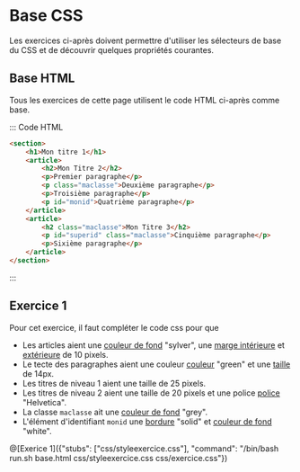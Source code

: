 # Base CSS

Les exercices ci-après doivent permettre d'utiliser les sélecteurs de base du CSS et de découvrir quelques propriétés courantes.

## Base HTML

Tous les exercices de cette page utilisent le code HTML ci-après comme base.

::: Code HTML

```html
<section>
	<h1>Mon titre 1</h1>
	<article>
		<h2>Mon Titre 2</h2>
		<p>Premier paragraphe</p>
		<p class="maclasse">Deuxième paragraphe</p>
		<p>Troisième paragraphe</p>
		<p id="monid">Quatrième paragraphe</p>
	</article>
	<article>
		<h2 class="maclasse">Mon Titre 3</h2>
		<p id="superid" class="maclasse">Cinquième paragraphe</p>
		<p>Sixième paragraphe</p>
	</article>
</section>
```

:::

## Exercice 1

Pour cet exercice, il faut compléter le code css pour que
- Les articles aient une  [couleur de fond](https://www.w3schools.com/css/css_background.asp) "sylver", une [marge intérieure](https://www.w3schools.com/css/css_padding.asp)  et [extérieure](https://www.w3schools.com/css/css_margin.asp) de 10 pixels. 
- Le tecte des paragraphes aient une couleur [couleur](https://www.w3schools.com/css/css_text.asp) "green" et une [taille](https://www.w3schools.com/css/css_font_size.asp)  de 14px.
- Les titres de niveau 1 aient une taille de 25 pixels.
- Les titres de niveau 2 aient une taille de 20 pixels et une police [police](https://www.w3schools.com/css/css_font.asp) "Helvetica".
- La classe `maclasse` ait une [couleur de fond](https://www.w3schools.com/css/css_background.asp) "grey".
- L'élément d'identifiant `monid` une [bordure](https://www.w3schools.com/css/css_border.asp) "solid" et [couleur de fond](https://www.w3schools.com/css/css_background.asp) "white".

@[Exerice 1]({"stubs": ["css/styleexercice.css"], "command": "/bin/bash run.sh base.html css/styleexercice.css css/exercice.css"})

